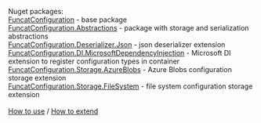 Nuget packages:<br />
[FuncatConfiguration](https://www.nuget.org/packages/FuncatConfiguration) - base package<br />
[FuncatConfiguration.Abstractions](https://www.nuget.org/packages/FuncatConfiguration.Abstractions) - package with storage and serialization abstractions<br />
[FuncatConfiguration.Deserializer.Json](https://www.nuget.org/packages/FuncatConfiguration.Deserializer.Json) - json deserializer extension<br />
[FuncatConfiguration.DI.MicrosoftDependencyInjection](https://www.nuget.org/packages/FuncatConfiguration.DI.MicrosoftDependencyInjection) - Microsoft DI extension to register configuration types in container<br />
[FuncatConfiguration.Storage.AzureBlobs](https://www.nuget.org/packages/FuncatConfiguration.Storage.AzureBlobs) - Azure Blobs configuration storage extension<br />
[FuncatConfiguration.Storage.FileSystem](https://www.nuget.org/packages/FuncatConfiguration.Storage.FileSystem) - file system configuration storage extension<br /><br />
[How to use](https://github.com/share-magic-team/Funcat-configuration/wiki/1-Usage) / 
[How to extend](https://github.com/share-magic-team/Funcat-configuration/wiki/2-Extensibility)
